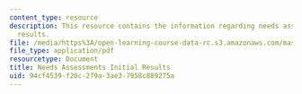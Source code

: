 ```yaml
---
content_type: resource
description: This resource contains the information regarding needs assessments initial
  results.
file: /media/https%3A/open-learning-course-data-rc.s3.amazonaws.com/mas-965-nextlab-i-designing-mobile-technologies-for-the-next-billion-users-fall-2008/94cf4539f20c279a3ae37958c889275a_MITMAS_965F08_milestone2.pdf
file_type: application/pdf
resourcetype: Document
title: Needs Assessments Initial Results
uid: 94cf4539-f20c-279a-3ae3-7958c889275a
---
```

